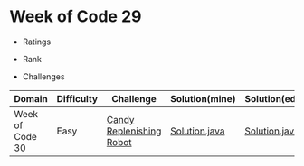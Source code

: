 # Week of Code 29

* Ratings

* Rank

* Challenges


| Domain          | Difficulty |Challenge | Solution(mine) | Solution(editor) | Score |
| --------------- | ---------- | -------- | -------------- | ---------------- | ----- |
| Week of Code 30 | Easy       | [Candy Replenishing Robot](https://www.hackerrank.com/contests/w30/challenges/candy-replenishing-robot)  | [Solution.java](/src/mine/candyrobot/Solution.java?ts=4) | [Solution.java]() | /10 |
